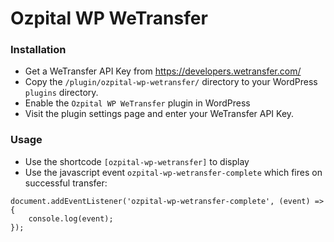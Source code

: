 # Ozpital WP WeTransfer

### Installation
- Get a WeTransfer API Key from https://developers.wetransfer.com/
- Copy the `/plugin/ozpital-wp-wetransfer/` directory to your WordPress `plugins` directory.
- Enable the `Ozpital WP WeTransfer` plugin in WordPress
- Visit the plugin settings page and enter your WeTransfer API Key.

### Usage
- Use the shortcode `[ozpital-wp-wetransfer]` to display
- Use the javascript event `ozpital-wp-wetransfer-complete` which fires on successful transfer:

```
document.addEventListener('ozpital-wp-wetransfer-complete', (event) => {
    console.log(event);
});
```
